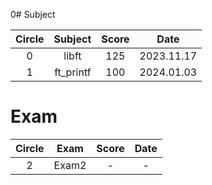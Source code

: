 0# Subject

| Circle | Subject | Score | Date |
| :-------: | :-------: | :-------: | :-------: |
| 0 | libft | 125 | 2023.11.17 |
| 1 | ft_printf | 100 | 2024.01.03 |


# Exam
| Circle | Exam | Score | Date |
| :-------: | :-------: | :-------: | :-------: |
| 2 | Exam2 | - | - |
